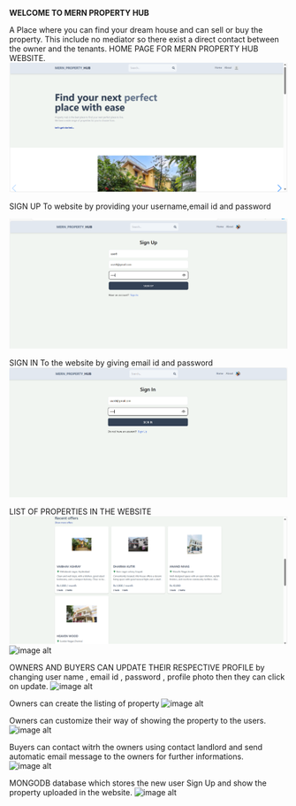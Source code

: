 **WELCOME TO MERN PROPERTY HUB**

A Place where you can find your dream house and can sell or buy the property.
This include no mediator so there exist a direct contact between the owner and the tenants.
HOME PAGE FOR MERN PROPERTY HUB WEBSITE.
![HOME PAGE](https://github.com/PRIYA-VARSHA/mern-estate/blob/cb912df49894f1437c5106172cab70ac764bf32d/Screenshot%20(872).png)

SIGN UP To website by providing your username,email id and password

![image alt](https://github.com/PRIYA-VARSHA/mern-estate/blob/d5da3255301a1175b6670aa68a39e8dfc2550e84/Screenshot%20(870).png)

SIGN IN To the website by giving email id and password
![image alt](https://github.com/PRIYA-VARSHA/mern-estate/blob/47d62b611669bc2caba193343b20991a7723bfa9/Screenshot%20(871).png)

LIST OF PROPERTIES IN THE WEBSITE
![image alt](https://github.com/PRIYA-VARSHA/mern-estate/blob/f4a966e71ca0b5c035188bf27952e35151e1ab1f/Screenshot%20(873).png)
![image alt](image_url)

OWNERS AND BUYERS CAN UPDATE THEIR RESPECTIVE PROFILE by changing user name , email id , password , profile photo then they can click on update.
![image alt](image_url)

Owners can create the listing of property
![image alt](image_url)

Owners can customize their way of showing the property to the users.
![image alt](image_url)

Buyers can contact witrh the owners using contact landlord and send automatic email message to the owners for further informations.
![image alt](image_url)

MONGODB database which stores the new user Sign Up and show the property uploaded in the website.
![image alt](image_url)
